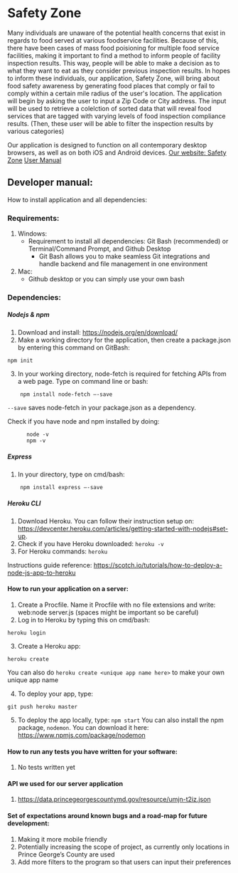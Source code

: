 # Safety Zone

Many individuals are unaware of the potential health concerns that exist in regards to food served at various foodservice facilities. Because of this, there have been cases of mass food poisioning for multiple food service facilities, making it important to find a method to inform people of facility inspection results. This way, people will be able to make a decision as to what they want to eat as they consider previous inspection results. In hopes to inform these individuals, our application, Safety Zone, will bring about food safety awareness by generating food places that comply or fail to comply within a certain mile radius of the user's location. The application will begin by asking the user to input a Zip Code or City address. The input will be used to retrieve a colelction of sorted data that will reveal food services that are tagged with varying levels of food inspection compliance results. (Then, these user will be able to filter the inspection results by various categories)

Our application is designed to function on all contemporary desktop browsers, as well as on both iOS and Android devices.
[Our website: Safety Zone](https://safetyzone-demo.herokuapp.com/)
[User Manual](https://github.com/jrivera115/team-repo-inst377/blob/master/docs/user.md)

## Developer manual: 

How to install application and all dependencies: 


### Requirements: 

1. Windows: 
    - Requirement to install all dependencies: Git Bash (recommended) or Terminal/Command Prompt, and Github Desktop
        - Git Bash allows you to make seamless Git integrations and handle backend and file management in one environment
2. Mac: 
   - Github desktop or you can simply use your own bash
   

### Dependencies:

##### Nodejs & npm 
  1. Download and install: https://nodejs.org/en/download/ 
  2. Make a working directory for the application, then create a package.json by entering this command on GitBash: 
  ```
  npm init 
  ```
  3. In your working directory, node-fetch is required for fetching APIs from a web page. Type on command line or bash: 
```
    npm install node-fetch –-save 
```
`--save` saves node-fetch in your package.json as a dependency. 

Check if you have node and npm installed by doing:
```
      node -v
      npm -v 
```


##### Express 
  1. In your directory, type on cmd/bash:
```
    npm install express –-save
```


##### Heroku CLI 
  1. Download Heroku. You can follow their instruction setup on: https://devcenter.heroku.com/articles/getting-started-with-nodejs#set-up.
2. Check if you have Heroku downloaded: `heroku -v`
3. For Heroku commands: `heroku`

Instructions guide reference: https://scotch.io/tutorials/how-to-deploy-a-node-js-app-to-heroku


#### How to run your application on a server:
1. Create a Procfile. Name it Procfile with no file extensions and write: web:node server.js (spaces might be important so be careful)
2. Log in to Heroku by typing this on cmd/bash: 
```
heroku login
```

3. Create a Heroku app: 
```
heroku create
```
You can also do `heroku create <unique app name here>` to make your own unique app name
   
4. To deploy your app, type: 
```
git push heroku master
```
5. To deploy the app locally, type:
``` npm start ``` 
You can also install the npm package, `nodemon`. You can download it here: https://www.npmjs.com/package/nodemon


#### How to run any tests you have written for your software:
1. No tests written yet


#### API we used for our server application
1. https://data.princegeorgescountymd.gov/resource/umjn-t2iz.json


#### Set of expectations around known bugs and a road-map for future development:
1. Making it more mobile friendly 
2. Potentially increasing the scope of project, as currently only locations in Prince George’s County are used 
3. Add more filters to the program so that users can input their preferences
